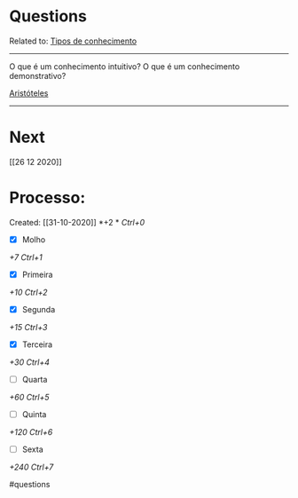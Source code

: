 # Questions
Related to: [Tipos de conhecimento](Tipos%20de%20conhecimento.md)

---

O que é um conhecimento intuitivo?
O que é um conhecimento demonstrativo?

[Aristóteles](Arist%C3%B3teles.md)

---
# Next
[[26 12 2020]]
# Processo:
Created: [[31-10-2020]]
*+2 *  *Ctrl+0*
- [x] Molho  

*+7*  *Ctrl+1*

- [x] Primeira 

*+10*  *Ctrl+2*

- [x] Segunda

*+15*  *Ctrl+3*

- [x] Terceira 

*+30*  *Ctrl+4*

- [ ] Quarta 

*+60*  *Ctrl+5*

- [ ] Quinta 

*+120*  *Ctrl+6*

- [ ] Sexta 

*+240*  *Ctrl+7*


#questions